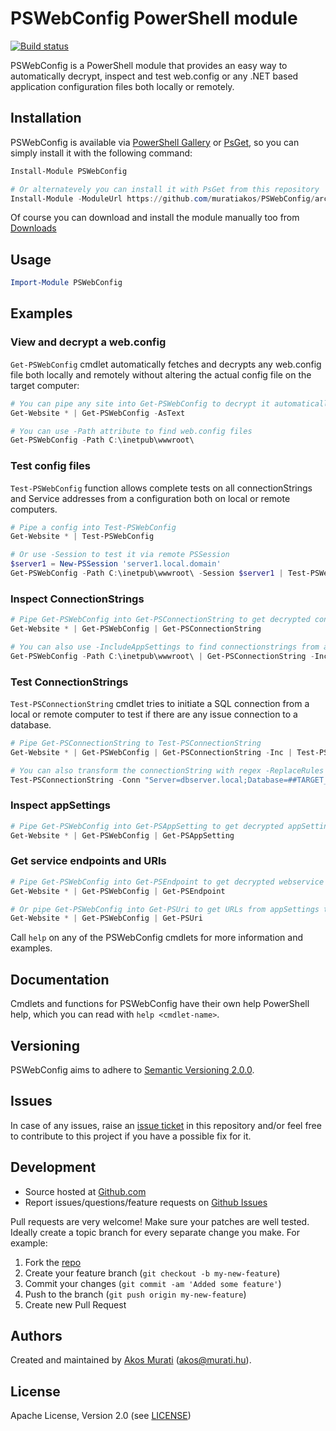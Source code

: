 PSWebConfig PowerShell module
==========================

[![Build status](https://ci.appveyor.com/api/projects/status/4tcovid4e04m1vdx?svg=true)](https://ci.appveyor.com/project/muratiakos/pswebconfig)

PSWebConfig is a PowerShell module that provides an easy way to automatically decrypt,
inspect and test web.config or any .NET based application configuration files both
locally or remotely.

## Installation
PSWebConfig is available via [PowerShell Gallery][PowerShellGallery] or [PsGet][psget],
so you can simply install it with the following command:
```powershell
Install-Module PSWebConfig

# Or alternatevely you can install it with PsGet from this repository
Install-Module -ModuleUrl https://github.com/muratiakos/PSWebConfig/archive/master.zip
```
Of course you can download and install the module manually too from
[Downloads][download]

## Usage
```powershell
Import-Module PSWebConfig
```

## Examples
### View and decrypt a web.config
`Get-PSWebConfig` cmdlet automatically fetches and decrypts any web.config
file both locally and remotely without altering the actual config file on the
target computer:
```powershell
# You can pipe any site into Get-PSWebConfig to decrypt it automatically
Get-Website * | Get-PSWebConfig -AsText

# You can use -Path attribute to find web.config files
Get-PSWebConfig -Path C:\inetpub\wwwroot\
```
### Test config files
`Test-PSWebConfig` function  allows complete tests on all connectionStrings and
Service addresses from a configuration both on local or remote computers.
```powershell
# Pipe a config into Test-PSWebConfig
Get-Website * | Test-PSWebConfig

# Or use -Session to test it via remote PSSession
$server1 = New-PSSession 'server1.local.domain'
Get-PSWebConfig -Path C:\inetpub\wwwroot\ -Session $server1 | Test-PSWebConfig
```

### Inspect ConnectionStrings
```powershell
# Pipe Get-PSWebConfig into Get-PSConnectionString to get decrypted connectionstrings
Get-Website * | Get-PSWebConfig | Get-PSConnectionString

# You can also use -IncludeAppSettings to find connectionstrings from appSetting section
Get-PSWebConfig -Path C:\inetpub\wwwroot\ | Get-PSConnectionString -IncludeAppSettings
```

### Test ConnectionStrings
`Test-PSConnectionString` cmdlet tries to initiate a SQL connection from a local or
remote computer to test if there are any issue connection to a database.
```powershell
# Pipe Get-PSConnectionString to Test-PSConnectionString
Get-Website * | Get-PSWebConfig | Get-PSConnectionString -Inc | Test-PSConnectionString

# You can also transform the connectionString with regex -ReplaceRules hashtable
Test-PSConnectionString -Conn "Server=dbserver.local;Database=##TARGET_DB##" -ReplaceRules @{ '##TARGET_DB##'='myDb'}
```

### Inspect appSettings
```powershell
# Pipe Get-PSWebConfig into Get-PSAppSetting to get decrypted appSettings
Get-Website * | Get-PSWebConfig | Get-PSAppSetting
```

### Get service endpoints and URIs
```powershell
# Pipe Get-PSWebConfig into Get-PSEndpoint to get decrypted webservice addresses
Get-Website * | Get-PSWebConfig | Get-PSEndpoint

# Or pipe Get-PSWebConfig into Get-PSUri to get URLs from appSettings too.
Get-Website * | Get-PSWebConfig | Get-PSUri
```

Call `help` on any of the PSWebConfig cmdlets for more information and examples.

## Documentation
Cmdlets and functions for PSWebConfig have their own help PowerShell help, which
you can read with `help <cmdlet-name>`.

## Versioning
PSWebConfig aims to adhere to [Semantic Versioning 2.0.0][semver].

## Issues
In case of any issues, raise an [issue ticket][issues] in this repository and/or
feel free to contribute to this project if you have a possible fix for it.

## Development
* Source hosted at [Github.com][repo]
* Report issues/questions/feature requests on [Github Issues][issues]

Pull requests are very welcome! Make sure your patches are well tested.
Ideally create a topic branch for every separate change you make. For
example:

1. Fork the [repo][repo]
2. Create your feature branch (`git checkout -b my-new-feature`)
3. Commit your changes (`git commit -am 'Added some feature'`)
4. Push to the branch (`git push origin my-new-feature`)
5. Create new Pull Request

## Authors
Created and maintained by [Akos Murati][muratiakos] (<akos@murati.hu>).

## License
Apache License, Version 2.0 (see [LICENSE][LICENSE])

[repo]: https://github.com/murati-hu/PsWebConfig
[issues]: https://github.com/murati-hu/PsWebConfig/issues
[muratiakos]: http://murati.hu
[license]: LICENSE
[semver]: http://semver.org/
[psget]: http://psget.net/
[PowerShellGallery]: https://www.powershellgallery.com/packages/PSWebConfig
[download]: https://github.com/murati-hu/PSWebConfig/archive/master.zip
